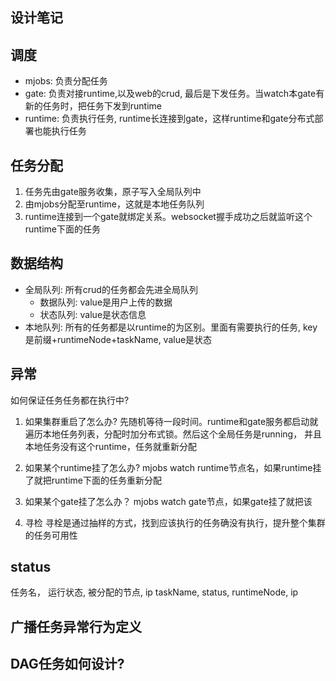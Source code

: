 ## 设计笔记

## 调度
* mjobs: 负责分配任务
* gate: 负责对接runtime,以及web的crud, 最后是下发任务。当watch本gate有新的任务时，把任务下发到runtime
* runtime: 负责执行任务, runtime长连接到gate，这样runtime和gate分布式部署也能执行任务

## 任务分配
1. 任务先由gate服务收集，原子写入全局队列中
2. 由mjobs分配至runtime，这就是本地任务队列
3. runtime连接到一个gate就绑定关系。websocket握手成功之后就监听这个runtime下面的任务

## 数据结构
* 全局队列: 所有crud的任务都会先进全局队列
  * 数据队列: value是用户上传的数据
  * 状态队列: value是状态信息
* 本地队列: 所有的任务都是以runtime的为区别。里面有需要执行的任务, key是前缀+runtimeNode+taskName, value是状态

## 异常
如何保证任务任务都在执行中?
1. 如果集群重启了怎么办?
先随机等待一段时间。runtime和gate服务都启动就遍历本地任务列表，分配时加分布式锁。然后这个全局任务是running，
并且本地任务没有这个runtime，任务就重新分配

2. 如果某个runtime挂了怎么办?
mjobs watch runtime节点名，如果runtime挂了就把runtime下面的任务重新分配

3. 如果某个gate挂了怎么办？
mjobs watch gate节点，如果gate挂了就把该

3. 寻检
寻栓是通过抽样的方式，找到应该执行的任务确没有执行，提升整个集群的任务可用性


## status
任务名， 运行状态, 被分配的节点, ip
taskName, status, runtimeNode, ip

## 广播任务异常行为定义


## DAG任务如何设计?

